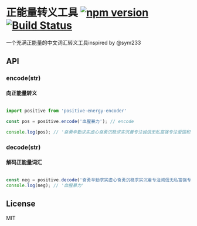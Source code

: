 # 正能量转义工具 [![npm version](https://badge.fury.io/js/positive-energy-encoder.svg)](https://badge.fury.io/js/positive-energy-encoder)  [![Build Status](https://travis-ci.org/yuanfux/positive-engery-encoder.svg?branch=master)](https://travis-ci.org/yuanfux/positive-engery-encoder)

一个充满正能量的中文词汇转义工具inspired by @sym233

## API
### encode(str)
#### 向正能量转义
```javascript

import positive from 'positive-energy-encoder'

const pos = positive.encode('血腥暴力'); // encode

console.log(pos); // '奋勇辛勤求实虚心奋勇沉稳求实沉着专注诚信无私富强专注爱国积极坚毅'

```

### decode(str)
#### 解码正能量词汇
```javascript

const neg = positive.decode('奋勇辛勤求实虚心奋勇沉稳求实沉着专注诚信无私富强专注爱国积极坚毅'); // decode
console.log(neg); // '血腥暴力'

```

## License
MIT
